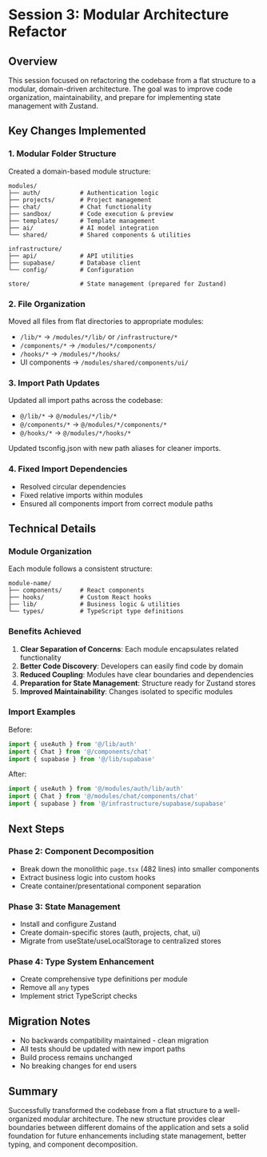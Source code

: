 # Session 3: Modular Architecture Refactor

## Overview

This session focused on refactoring the codebase from a flat structure to a modular, domain-driven architecture. The goal was to improve code organization, maintainability, and prepare for implementing state management with Zustand.

## Key Changes Implemented

### 1. Modular Folder Structure

Created a domain-based module structure:

```
modules/
├── auth/           # Authentication logic
├── projects/       # Project management
├── chat/           # Chat functionality
├── sandbox/        # Code execution & preview
├── templates/      # Template management
├── ai/             # AI model integration
└── shared/         # Shared components & utilities

infrastructure/
├── api/            # API utilities
├── supabase/       # Database client
└── config/         # Configuration

store/              # State management (prepared for Zustand)
```

### 2. File Organization

Moved all files from flat directories to appropriate modules:

- `/lib/*` → `/modules/*/lib/` or `/infrastructure/*`
- `/components/*` → `/modules/*/components/`
- `/hooks/*` → `/modules/*/hooks/`
- UI components → `/modules/shared/components/ui/`

### 3. Import Path Updates

Updated all import paths across the codebase:
- `@/lib/*` → `@/modules/*/lib/*`
- `@/components/*` → `@/modules/*/components/*`
- `@/hooks/*` → `@/modules/*/hooks/*`

Updated tsconfig.json with new path aliases for cleaner imports.

### 4. Fixed Import Dependencies

- Resolved circular dependencies
- Fixed relative imports within modules
- Ensured all components import from correct module paths

## Technical Details

### Module Organization

Each module follows a consistent structure:
```
module-name/
├── components/     # React components
├── hooks/          # Custom React hooks
├── lib/            # Business logic & utilities
└── types/          # TypeScript type definitions
```

### Benefits Achieved

1. **Clear Separation of Concerns**: Each module encapsulates related functionality
2. **Better Code Discovery**: Developers can easily find code by domain
3. **Reduced Coupling**: Modules have clear boundaries and dependencies
4. **Preparation for State Management**: Structure ready for Zustand stores
5. **Improved Maintainability**: Changes isolated to specific modules

### Import Examples

Before:
```typescript
import { useAuth } from '@/lib/auth'
import { Chat } from '@/components/chat'
import { supabase } from '@/lib/supabase'
```

After:
```typescript
import { useAuth } from '@/modules/auth/lib/auth'
import { Chat } from '@/modules/chat/components/chat'
import { supabase } from '@/infrastructure/supabase/supabase'
```

## Next Steps

### Phase 2: Component Decomposition
- Break down the monolithic `page.tsx` (482 lines) into smaller components
- Extract business logic into custom hooks
- Create container/presentational component separation

### Phase 3: State Management
- Install and configure Zustand
- Create domain-specific stores (auth, projects, chat, ui)
- Migrate from useState/useLocalStorage to centralized stores

### Phase 4: Type System Enhancement
- Create comprehensive type definitions per module
- Remove all `any` types
- Implement strict TypeScript checks

## Migration Notes

- No backwards compatibility maintained - clean migration
- All tests should be updated with new import paths
- Build process remains unchanged
- No breaking changes for end users

## Summary

Successfully transformed the codebase from a flat structure to a well-organized modular architecture. The new structure provides clear boundaries between different domains of the application and sets a solid foundation for future enhancements including state management, better typing, and component decomposition.